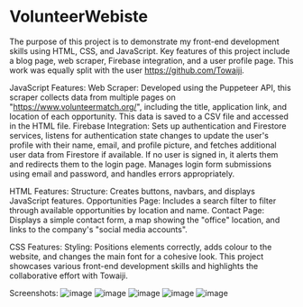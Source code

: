 # VolunteerWebiste

The purpose of this project is to demonstrate my front-end development skills using HTML, CSS, and JavaScript. Key features of this project include a blog page, web scraper, Firebase integration, and a user profile page. This work was equally split with the user https://github.com/Towaiji.

JavaScript Features:
Web Scraper: Developed using the Puppeteer API, this scraper collects data from multiple pages on "https://www.volunteermatch.org/", including the title, application link, and location of each opportunity. This data is saved to a CSV file and accessed in the HTML file.
Firebase Integration: Sets up authentication and Firestore services, listens for authentication state changes to update the user's profile with their name, email, and profile picture, and fetches additional user data from Firestore if available. If no user is signed in, it alerts them and redirects them to the login page. Manages login form submissions using email and password, and handles errors appropriately.

HTML Features:
Structure: Creates buttons, navbars, and displays JavaScript features.
Opportunities Page: Includes a search filter to filter through available opportunities by location and name.
Contact Page: Displays a simple contact form, a map showing the "office" location, and links to the company's "social media accounts".

CSS Features:
Styling: Positions elements correctly, adds colour to the website, and changes the main font for a cohesive look.
This project showcases various front-end development skills and highlights the collaborative effort with Towaiji.

Screenshots:
![image](https://github.com/user-attachments/assets/270226ab-f455-4980-9ba9-c0b0fcb86eec)
![image](https://github.com/user-attachments/assets/aa724062-9bbd-4b5c-9501-6216da7df727)
![image](https://github.com/user-attachments/assets/00b60112-0b33-40e7-bd97-70f4a36a4548)
![image](https://github.com/user-attachments/assets/7b478b16-fb81-404e-83ec-3886ac92b2d7)
![image](https://github.com/user-attachments/assets/217fccce-04a5-404e-92f1-d3d4f9fcc9df)





